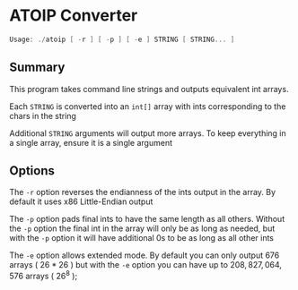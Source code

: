 # ATOIP Converter

```c
Usage: ./atoip [ -r ] [ -p ] [ -e ] STRING [ STRING... ]
```

## Summary

This program takes command line strings and outputs equivalent int arrays.

Each `STRING` is converted into an `int[]` array with ints corresponding to the chars in the string

Additional `STRING` arguments will output more arrays. To keep everything in a single array, ensure it is a single argument

## Options

The `-r` option reverses the endianness of the ints output in the array. By default it uses x86 Little-Endian output

The `-p` option pads final ints to have the same length as all others. Without the `-p` option the final int in the array will only be as long as needed, but with the `-p` option it will have additional 0s to be as long as all other ints

The `-e` option allows extended mode. By default you can only output $676$ arrays ( $26*26$ ) but with the `-e` option you can have up to $208,827,064,576$ arrays ( $26^8$ );
